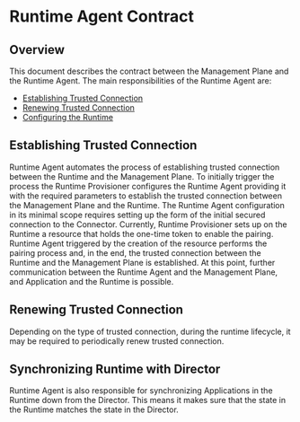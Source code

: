 # Runtime Agent Contract

## Overview

This document describes the contract between the Management Plane and the Runtime Agent. The main responsibilities of the Runtime Agent are:
- [Establishing Trusted Connection](#establishing-trusted-connection)
- [Renewing Trusted Connection](#renewing-trusted-connection)
- [Configuring the Runtime](#configuring-the-runtime)

## Establishing Trusted Connection

Runtime Agent automates the process of establishing trusted connection between the Runtime and the Management Plane. To initially trigger the process the Runtime Provisioner configures the Runtime Agent providing it with the required parameters to establish the trusted connection between the Management Plane and the Runtime. The Runtime Agent configuration in its minimal scope requires setting up the form of the initial secured connection to the Connector. Currently, Runtime Provisioner sets up on the Runtime a resource that holds the one-time token to enable the pairing. Runtime Agent triggered by the creation of the resource performs the pairing process and, in the end, the trusted connection between the Runtime and the Management Plane is established. At this point, further communication between the Runtime Agent and the Management Plane, and Application and the Runtime is possible.

## Renewing Trusted Connection

Depending on the type of trusted connection, during the runtime lifecycle, it may be required to periodically renew trusted connection.

## Synchronizing Runtime with Director

Runtime Agent is also responsible for synchronizing Applications in the Runtime down from the Director. This means it makes sure that the state in the Runtime matches the state in the Director.